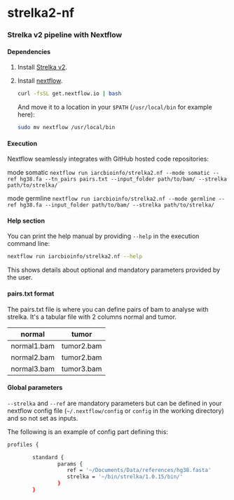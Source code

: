 # strelka2-nf
### Strelka v2 pipeline with Nextflow

#### Dependencies
1. Install [Strelka v2](https://github.com/Illumina/strelka).
2. Install [nextflow](http://www.nextflow.io/).

	```bash
	curl -fsSL get.nextflow.io | bash
	```
	And move it to a location in your `$PATH` (`/usr/local/bin` for example here):
	```bash
	sudo mv nextflow /usr/local/bin
	```

#### Execution
Nextflow seamlessly integrates with GitHub hosted code repositories:

mode somatic
`nextflow run iarcbioinfo/strelka2.nf --mode somatic --ref hg38.fa --tn_pairs pairs.txt --input_folder path/to/bam/ --strelka path/to/strelka/`

mode germline
`nextflow run iarcbioinfo/strelka2.nf --mode germline --ref hg38.fa --input_folder path/to/bam/ --strelka path/to/strelka/`

#### Help section
You can print the help manual by providing `--help` in the execution command line:
```bash
nextflow run iarcbioinfo/strelka2.nf --help
```
This shows details about optional and mandatory parameters provided by the user.  

#### pairs.txt format
The pairs.txt file is where you can define pairs of bam to analyse with strelka. It's a tabular file with 2 columns normal and tumor.

| normal | tumor |
| ----------- | ---------- |
| normal1.bam | tumor2.bam |
| normal2.bam | tumor2.bam |
| normal3.bam | tumor3.bam |

#### Global parameters
```--strelka``` and ```--ref``` are mandatory parameters but can be defined in your nextflow config file (```~/.nextflow/config``` or ```config``` in the working directory) and so not set as inputs.

The following is an example of config part defining this:
```bash
profiles {

        standard {
                params {
                   ref = '~/Documents/Data/references/hg38.fasta'
                   strelka = '~/bin/strelka/1.0.15/bin/'
                }
        }
```
